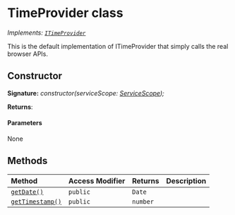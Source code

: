# TimeProvider class

_Implements: [`ITimeProvider`](../sp-core-library/itimeprovider.md)_





This is the default implementation of ITimeProvider that simply calls the real browser APIs.


## Constructor


**Signature:** _constructor(serviceScope: [ServiceScope](../sp-core-library/servicescope.md));_

**Returns**: 



#### Parameters
None





## Methods

| Method	   | Access Modifier | Returns	| Description|
|:-------------|:----|:-------|:-----------|
|[`getDate()`](getdate-timeprovider.md)     | `public` | `Date` |  |
|[`getTimestamp()`](gettimestamp-timeprovider.md)     | `public` | `number` |  |





